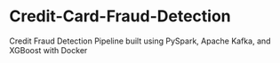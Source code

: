 # Credit-Card-Fraud-Detection
Credit Fraud Detection Pipeline built using PySpark, Apache Kafka, and XGBoost with Docker
